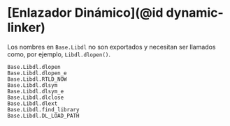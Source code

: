 # [Enlazador Dinámico](@id dynamic-linker)

Los nombres en `Base.Libdl` no son exportados y necesitan ser llamados como, por ejemplo, `Libdl.dlopen()`.

```@docs
Base.Libdl.dlopen
Base.Libdl.dlopen_e
Base.Libdl.RTLD_NOW
Base.Libdl.dlsym
Base.Libdl.dlsym_e
Base.Libdl.dlclose
Base.Libdl.dlext
Base.Libdl.find_library
Base.Libdl.DL_LOAD_PATH
```
